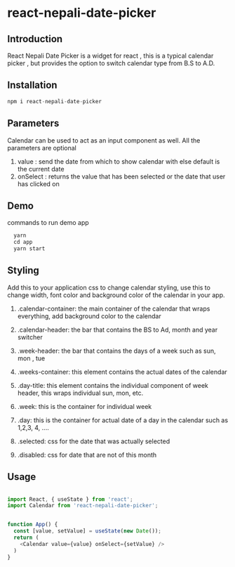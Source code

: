 # react-nepali-date-picker

## Introduction

React Nepali Date Picker is a widget for react , this is a typical calendar picker , but provides the option to switch calendar type from B.S to A.D.




## Installation

```javascript
npm i react-nepali-date-picker
```

## Parameters

Calendar can be used to act as an input component as well. All the parameters are optional
1) value : send the date from which to show calendar with else default is the current date
2) onSelect : returns the value that has been selected or the date that user has clicked on


## Demo

commands to run demo app

```javascript
  yarn
  cd app
  yarn start
```

## Styling

Add this to your application css to change calendar styling, use this to change width, font color and background color of the calendar in your app.

1. .calendar-container: the main container of the calendar that wraps everything, add background color to the calendar

2. .calendar-header: the bar that contains the BS to Ad, month and year switcher

3. .week-header: the bar that contains the days of a week such as sun, mon , tue

4. .weeks-container: this element contains the actual dates of the calendar

5. .day-title: this element contains the individual component of week header, this wraps individual
sun, mon, etc.

6. .week: this is the container for individual week

7. .day: this is the container for actual date of a day in the calendar such as 1,2,3, 4, ....

8. .selected: css for the date that was actually selected

9. .disabled: css for date that are not of this month

## Usage

```javascript

import React, { useState } from 'react';
import Calendar from 'react-nepali-date-picker';


function App() {
  const [value, setValue] = useState(new Date());
  return (
    <Calendar value={value} onSelect={setValue} />
  )
}

```


